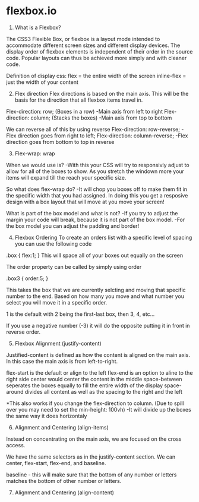 # flexbox.io


1. What is a Flexbox?

The CSS3 Flexible Box, or flexbox is a layout mode intended to accommodate different screen sizes and different display devices. The display order of flexbox elements is independent of their order in the source code. Popular layouts can thus be achieved more simply and with cleaner code.

Definition of display css:
flex = the entire width of the screen
inline-flex = just the width of your content

2. Flex direction
Flex directions is based on the main axis. This will be the basis for the direction that all flexbox items travel in.

Flex-direction: row; (Boxes in a row)
-Main axis from left to right
Flex-direction: column; (Stacks the boxes)
-Main axis from top to bottom

We can reverse all of this by using reverse
Flex-direction: row-reverse; 
-Flex direction goes from right to left;
Flex-direction: column-reverse;
-Flex direction goes from bottom to top in reverse

3. Flex-wrap: wrap

When we would use is?
-With this your CSS will try to responsivly adjust to allow for all of the boxes to show. As you stretch the windown more your items will expand till the reach your specific size.

So what does flex-wrap do?
-It will chop you boxes off to make them fit in the specific width that you had assigned. In doing this you get a resposive design with a box layout that will move at you move your screen!

What is part of the box model and what is not?
-If you try to adjust the margin your code will break, because it is not part of the box model.
-For the box model you can adjust the padding and border!

4. Flexbox Ordering
To create an orders list with a specific level of spacing you can use the following code

.box {
    flex:1;
}
This will space all of your boxes out equally on the screen

The order property can be called by simply using order

.box3 {
    order:5;
}

This takes the box that we are currently selcting and moving that specific number to the end. Based on how many you move and what number you select you will move it in a specific order.

1 is the default with 2 being the first-last box, then 3, 4, etc...

If you use a negative number (-3) it will do the opposite putting it in front in reverse order.


5. Flexbox Alignment (justify-content)

Justified-content is defined as how the content is aligned on the main axis. In this case the main axis is from left-to-right.

flex-start is the default or align to the left
flex-end is an option to aline to the right side
center would center the content in the middle
space-between seperates the boxes equally to fill the entire width of the display
space-around divides all content as well as the spacing to the right and the left

*This also works if you change the flex-direction to column. (Due to spill over you may need to set the min-height: 100vh)
-It will divide up the boxes the same way it does horizontaly


6. Alignment and Centering (align-items)

Instead on concentrating on the main axis, we are focused on the cross access.

We have the same selectors as in the justify-content section. We can center, flex-start, flex-end, and baseline.

baseline - this will make sure that the bottom of any number or letters matches the bottom of other number or letters.

7. Alignment and Centering (align-content)


